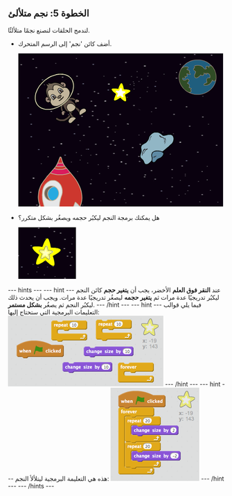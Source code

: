 ## الخطوة 5: نجم متلألئ

لندمج الحلقات لنصنع نجمًا متلألئًا.

+ أضف كائن 'نجم' إلى الرسم المتحرك.

	![Adding a star sprite](images/space-star-sprite.png)

+ هل يمكنك برمجة النجم ليكبُر حجمه ويصغُر بشكل متكرر؟

    ![Testing a shining star](images/space-star-test.png)

--- hints ---
--- hint ---
عند __النقر فوق العلم__ الأخضر، يجب أن __يتغير حجم__ كائن النجم ليكبُر تدريجيًا عدة مرات ثم __يتغير حجمه__ ليصغُر تدريجيًا عدة مرات. ويجب أن يحدث ذلك ليكبُر النجم ثم يصغُر __بشكل مستمر__.
--- /hint ---
--- hint ---
فيما يلي قوالب التعليمات البرمجية التي ستحتاج إليها:
![Blocks for a shining star](images/space-star-blocks.png)
--- /hint ---
--- hint ---
هذه هي التعليمة البرمجية ليتلألأ النجم:
![Code for a shining star](images/space-star-code.png)
--- /hint ---
--- /hints ---
